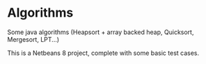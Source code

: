 # Algorithms
Some java algorithms (Heapsort + array backed heap, Quicksort, Mergesort, LPT...)

This is a Netbeans 8 project, complete with some basic test cases.
